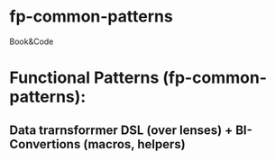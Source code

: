 # fp-common-patterns
Book&amp;Code

# Functional Patterns (fp-common-patterns):

## Data trarnsforrmer DSL (over lenses) + BI-Convertions (macros, helpers)
